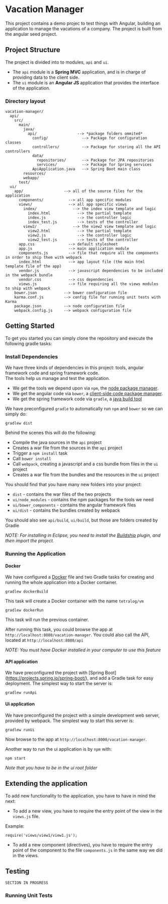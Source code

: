 # Vacation Manager

This project contains a demo projec to test things with Angular, building an application to manage the vacations of a company.
The project is built from the angular seed project.

## Project Structure

The project is divided into to modules, `api` and `ui`.

* The `api` module is a **Spring MVC** application, and is in charge of providing data to the client side.
* The `ui` module is an **Angular JS** application that provides the interface of the application.

### Directory layout

```
vacation-manager/
  api/
    src/
      main/
        java/
          api/                  --> *package folders ommited*
            config/               --> Package for configuration classes
            controllers/          --> Package for storing all the API controllers
            data/                 
              repositories/       --> Package for JPA repositories
              services/           --> Package for Spring services
            ApiApplication.java   --> Spring Boot main class
        resources/
        webapp/
      test/
  ui/
    app/                  --> all of the source files for the application
      components/           --> all app specific modules
      views/                --> all app specific views
        index/                --> the index view template and logic
          index.html            --> the partial template
          index.js              --> the controller logic
          index_test.js         --> tests of the controller
        view2/                --> the view2 view template and logic
          view2.html            --> the partial template
          view2.js              --> the controller logic
          view2_test.js         --> tests of the controller
      app.css               --> default stylesheet
      app.js                --> main application module
      components.js         --> file that require all the components in order to ship them with webpack
      index.html            --> app layout file (the main html template file of the app)
      vendor.js             --> javascript dependencies to be included in the webpack bundle
      vendor.css            --> css dependencies
      views.js              --> file requiring all the views modules to ship with webpack 
    bower.json            --> bower configuration file
    karma.conf.js         --> config file for running unit tests with Karma
    package.json          --> node configuration file
    webpack.config.js     --> webpack configuration file
```


## Getting Started

To get you started you can simply clone the repository and execute the following gradle tasks:

### Install Dependencies

We have three kinds of dependencies in this project: tools, angular framework code and spring framework code.  
The tools help us manage and test the application.

* We get the tools we depend upon via `npm`, the [node package manager](https://www.npmjs.com/).
* We get the angular code via `bower`, a [client-side code package manager](http://bower.io).
* We get the spring framework code via `gradle`, a [java build tool](https://gradle.org/)

We have preconfigured `gradle` to automatically run `npm` and `bower` so we can simply do:

```
gradlew dist
```

Behind the scenes this will do the following:

* Compile the java sources in the `api` project
* Creates a war file from the sources in the `api` project
* Trigger a `npm install` task
* Call `bower install`
* Call `webpack`, creating a javascript and a css bundle from files in the `ui` project
* Creates a war file from the bundles and the resources in the `ui` project

You should find that you have many new folders into your project:

* `dist` - contains the war files of the two projects
* `ui/node_modules` - contains the npm packages for the tools we need
* `ui/bower_components` - contains the angular framework files
* `ui/dist` - contains the bundles created by webpack

You should also see `api/build`, `ui/build`, but those are folders created by Gradle

*_NOTE: For installing in Eclipse, you need to install the [Buildship](https://projects.eclipse.org/projects/tools.buildship) plugin, and then import the project._*

### Running the Application

#### Docker

We have configured a [Docker](https://www.docker.com/) file and two Gradle tasks for creating and running the whole application into a Docker container.

```
gradlew dockerBuild
```

This task will create a Docker container with the name `tetralog/vm`

```
gradlew dockerRun
```

This task will run the previous container.

After running this task, you could browse the app at `http://localhost:8080/vacation-manager`.
You could also call the API, located at `http://localhost:8080/api`

*_NOTE: You must have Docker installed in your computer to use this feature_*

#### API application

We have preconfigured the project with [Spring Boot] (https://projects.spring.io/spring-boot/), and add a Gradle task for easy deployment.
The simplest way to start the server is:

```
gradlew runApi
```

#### Ui application

We have preconfigured the project with a simple development web server, provided by webpack.  The simplest way to start
this server is:

```
gradlew runUi
```

Now browse to the app at `http://localhost:8000/vacation-manager`.

Another way to run the ui application is by `npm` with:

```
npm start
```

*Note that you have to be in the ui root folder*

## Extending the application

To add new functionality to the application, you have to have in mind the next:

* To add a new view, you have to require the entry point of the view in the `views.js` file.

Example:
```
require('views/view1/view1.js');
```

* To add a new component (directives), you have to require the entry point of the component to the file `components.js` in the same way we did in the views.

## Testing

`SECTION IN PROGRESS`

### Running Unit Tests
